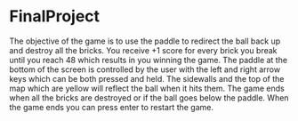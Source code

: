# FinalProject
The objective of the game is to use the paddle to redirect the ball back up and destroy all the bricks. 
You receive +1 score for every brick you break until you reach 48 which results in you winning the game. 
The paddle at the bottom of the screen is controlled by the user with the left and right arrow keys which can be both pressed and held. 
The sidewalls and the top of the map which are yellow will reflect the ball when it hits them. 
The game ends when all the bricks are destroyed or if the ball goes below the paddle. 
When the game ends you can press enter to restart the game. 
